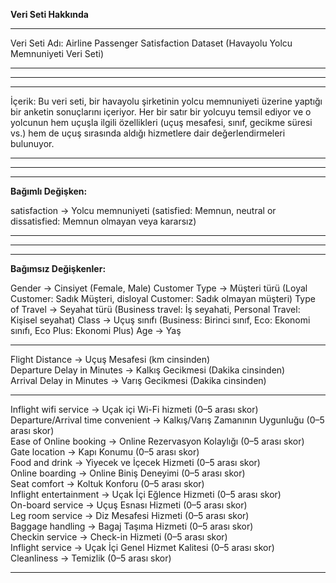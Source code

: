 **Veri Seti Hakkında**

------------------------------------------------------------------------------

Veri Seti Adı: Airline Passenger Satisfaction Dataset (Havayolu Yolcu Memnuniyeti Veri Seti)

------------------------------------------------------------------------------
------------------------------------------------------------------------------
------------------------------------------------------------------------------

İçerik: Bu veri seti, bir havayolu şirketinin yolcu memnuniyeti üzerine yaptığı bir anketin sonuçlarını içeriyor. Her bir satır bir yolcuyu temsil ediyor ve o yolcunun hem uçuşla ilgili özellikleri (uçuş mesafesi, sınıf, gecikme süresi vs.) hem de uçuş sırasında aldığı hizmetlere dair değerlendirmeleri bulunuyor.

------------------------------------------------------------------------------
------------------------------------------------------------------------------
------------------------------------------------------------------------------

**Bağımlı Değişken:**

satisfaction → Yolcu memnuniyeti (satisfied: Memnun, neutral or dissatisfied: Memnun olmayan veya kararsız)

------------------------------------------------------------------------------
------------------------------------------------------------------------------
------------------------------------------------------------------------------

**Bağımsız Değişkenler:**

Gender → Cinsiyet (Female, Male)
Customer Type → Müşteri türü (Loyal Customer: Sadık Müşteri, disloyal Customer: Sadık olmayan müşteri)
Type of Travel → Seyahat türü (Business travel: İş seyahati, Personal Travel: Kişisel seyahat)
Class → Uçuş sınıfı (Business: Birinci sınıf, Eco: Ekonomi sınıfı, Eco Plus: Ekonomi Plus)
Age → Yaş  

*** *** *** *** ***

Flight Distance → Uçuş Mesafesi (km cinsinden)  
Departure Delay in Minutes → Kalkış Gecikmesi (Dakika cinsinden)  
Arrival Delay in Minutes → Varış Gecikmesi (Dakika cinsinden)

*** *** *** *** ***

Inflight wifi service → Uçak içi Wi-Fi hizmeti (0–5 arası skor)  
Departure/Arrival time convenient → Kalkış/Varış Zamanının Uygunluğu (0–5 arası skor)  
Ease of Online booking → Online Rezervasyon Kolaylığı (0–5 arası skor)  
Gate location → Kapı Konumu (0–5 arası skor)  
Food and drink → Yiyecek ve İçecek Hizmeti (0–5 arası skor)  
Online boarding → Online Biniş Deneyimi (0–5 arası skor)  
Seat comfort → Koltuk Konforu (0–5 arası skor)  
Inflight entertainment → Uçak İçi Eğlence Hizmeti (0–5 arası skor)  
On-board service → Uçuş Esnası Hizmeti (0–5 arası skor)  
Leg room service → Diz Mesafesi Hizmeti (0–5 arası skor)  
Baggage handling → Bagaj Taşıma Hizmeti (0–5 arası skor)  
Checkin service → Check-in Hizmeti (0–5 arası skor)  
Inflight service → Uçak İçi Genel Hizmet Kalitesi (0–5 arası skor)  
Cleanliness → Temizlik (0–5 arası skor)  

*** *** *** *** ***
